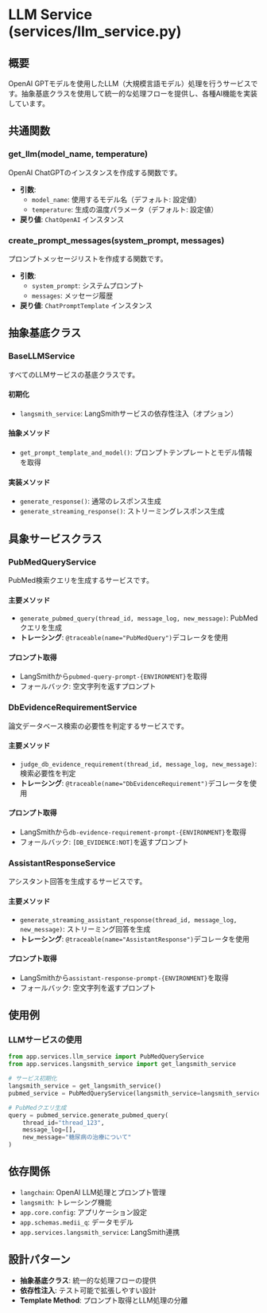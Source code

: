 # LLM Service (services/llm_service.py)

## 概要
OpenAI GPTモデルを使用したLLM（大規模言語モデル）処理を行うサービスです。抽象基底クラスを使用して統一的な処理フローを提供し、各種AI機能を実装しています。

## 共通関数

### get_llm(model_name, temperature)
OpenAI ChatGPTのインスタンスを作成する関数です。

- **引数**:
  - `model_name`: 使用するモデル名（デフォルト: 設定値）
  - `temperature`: 生成の温度パラメータ（デフォルト: 設定値）
- **戻り値**: `ChatOpenAI` インスタンス

### create_prompt_messages(system_prompt, messages)
プロンプトメッセージリストを作成する関数です。

- **引数**:
  - `system_prompt`: システムプロンプト
  - `messages`: メッセージ履歴
- **戻り値**: `ChatPromptTemplate` インスタンス

## 抽象基底クラス

### BaseLLMService
すべてのLLMサービスの基底クラスです。

#### 初期化
- `langsmith_service`: LangSmithサービスの依存性注入（オプション）

#### 抽象メソッド
- `get_prompt_template_and_model()`: プロンプトテンプレートとモデル情報を取得

#### 実装メソッド
- `generate_response()`: 通常のレスポンス生成
- `generate_streaming_response()`: ストリーミングレスポンス生成

## 具象サービスクラス

### PubMedQueryService
PubMed検索クエリを生成するサービスです。

#### 主要メソッド
- `generate_pubmed_query(thread_id, message_log, new_message)`: PubMedクエリを生成
- **トレーシング**: `@traceable(name="PubMedQuery")`デコレータを使用

#### プロンプト取得
- LangSmithから`pubmed-query-prompt-{ENVIRONMENT}`を取得
- フォールバック: 空文字列を返すプロンプト

### DbEvidenceRequirementService
論文データベース検索の必要性を判定するサービスです。

#### 主要メソッド
- `judge_db_evidence_requirement(thread_id, message_log, new_message)`: 検索必要性を判定
- **トレーシング**: `@traceable(name="DbEvidenceRequirement")`デコレータを使用

#### プロンプト取得
- LangSmithから`db-evidence-requirement-prompt-{ENVIRONMENT}`を取得
- フォールバック: `[DB_EVIDENCE:NOT]`を返すプロンプト

### AssistantResponseService
アシスタント回答を生成するサービスです。

#### 主要メソッド
- `generate_streaming_assistant_response(thread_id, message_log, new_message)`: ストリーミング回答を生成
- **トレーシング**: `@traceable(name="AssistantResponse")`デコレータを使用

#### プロンプト取得
- LangSmithから`assistant-response-prompt-{ENVIRONMENT}`を取得
- フォールバック: 空文字列を返すプロンプト

## 使用例

### LLMサービスの使用
```python
from app.services.llm_service import PubMedQueryService
from app.services.langsmith_service import get_langsmith_service

# サービス初期化
langsmith_service = get_langsmith_service()
pubmed_service = PubMedQueryService(langsmith_service=langsmith_service)

# PubMedクエリ生成
query = pubmed_service.generate_pubmed_query(
    thread_id="thread_123",
    message_log=[],
    new_message="糖尿病の治療について"
)
```

## 依存関係
- `langchain`: OpenAI LLM処理とプロンプト管理
- `langsmith`: トレーシング機能
- `app.core.config`: アプリケーション設定
- `app.schemas.medii_q`: データモデル
- `app.services.langsmith_service`: LangSmith連携

## 設計パターン
- **抽象基底クラス**: 統一的な処理フローの提供
- **依存性注入**: テスト可能で拡張しやすい設計
- **Template Method**: プロンプト取得とLLM処理の分離
